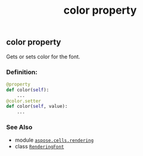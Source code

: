 ﻿---
title: color property
second_title: Aspose.Cells for Python via .NET API References
description: 
type: docs
weight: 40
url: /aspose.cells.rendering/renderingfont/color/
is_root: false
---

## color property


Gets or sets color for the font.
### Definition:
```python
@property
def color(self):
    ...
@color.setter
def color(self, value):
    ...
```

### See Also
* module [`aspose.cells.rendering`](../../)
* class [`RenderingFont`](/cells/python-net/aspose.cells.rendering/renderingfont)
